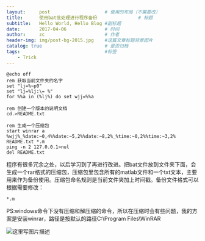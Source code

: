 ```yaml
---
layout:     post                    # 使用的布局（不需要改）
title:      使用bat批处理进行程序备份               # 标题 
subtitle:   Hello World, Hello Blog #副标题
date:       2017-04-06              # 时间
author:     zc                      # 作者
header-img: img/post-bg-2015.jpg    #这篇文章标题背景图片
catalog: true                       # 是否归档
tags:                               #标签
    - Trick
---
```

```
@echo off
rem 获取当前文件夹的名字
set "lj=%~p0"
set "lj=%lj:\= %"
for %%a in (%lj%) do set wjj=%%a

rem 创建一个版本的说明文档
cd.>README.txt

rem 生成一个压缩包
start winrar a %wjj%_%date:~0,4%%date:~5,2%%date:~8,2%_%time:~0,2%%time:~3,2% README.txt *.m
ping -n 2 127.0.0.1>nul
del README.txt

```

程序有很多冗余之处，以后学习到了再进行改进。把bat文件放到文件夹下面，会生成一个rar格式的压缩包，压缩包里包含所有的matlab文件和一个txt文本，主要用来作为备份使用。压缩包命名规则是当前文件夹加上时间戳。备份文件格式可以根据需要修改：

```
*.m
```

PS:windows命令下没有压缩和解压缩的命令，所以在压缩时会有些问题，我的方案是安装winrar，路径是按默认的路径C:\Program Files\WinRAR

![这里写图片描述](http://img.blog.csdn.net/20171107141022341?watermark/2/text/aHR0cDovL2Jsb2cuY3Nkbi5uZXQvemhhb3poaWNoZW5naHB1/font/5a6L5L2T/fontsize/400/fill/I0JBQkFCMA==/dissolve/70/gravity/SouthEast)



